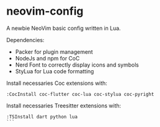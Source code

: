 # neovim-config

A newbie NeoVim basic config written in Lua.

Dependencies:
- Packer for plugin management
- NodeJs and npm for CoC
- Nerd Font to correctly display icons and symbols
- StyLua for Lua code formatting

Install necessaries Coc extensions with:
````
:CocInstall coc-flutter coc-lua coc-stylua coc-pyright
````

Install necessaries Treesitter extensions with:
````
:TSInstall dart python lua
```
